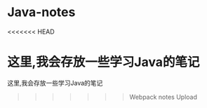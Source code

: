 # Java-notes
<<<<<<< HEAD

这里,我会存放一些学习Java的笔记
=======
这里,我会存放一些学习Java的笔记
>>>>>>> Webpack notes Upload

